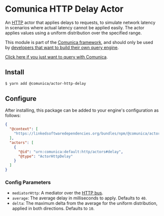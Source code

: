 # Comunica HTTP Delay Actor

An [HTTP](https://github.com/comunica/comunica/tree/master/packages/bus-http) actor that applies delays to requests,
to simulate network latency in scenarios where actual latency cannot be applied easily.
The actor applies values using a uniform distribution over the specified range.

This module is part of the [Comunica framework](https://github.com/comunica/comunica),
and should only be used by [developers that want to build their own query engine](https://comunica.dev/docs/modify/).

[Click here if you just want to query with Comunica](https://comunica.dev/docs/query/).

## Install

```bash
$ yarn add @comunica/actor-http-delay
```

## Configure

After installing, this package can be added to your engine's configuration as follows:

```json
{
  "@context": [
    "https://linkedsoftwaredependencies.org/bundles/npm/@comunica/actor-http-delay/^4.0.0/components/context.jsonld"
  ],
  "actors": [
    {
      "@id": "urn:comunica:default:http/actors#delay",
      "@type": "ActorHttpDelay"
    }
  ]
}
```

### Config Parameters

* `mediatorHttp`: A mediator over the [HTTP bus](https://github.com/comunica/comunica/tree/master/packages/bus-http).
* `average`: The average delay in milliseconds to apply. Defaults to `40`.
* `delta`: The maximum delta from the average for the uniform distribution, applied in both directions. Defaults to `10`.
